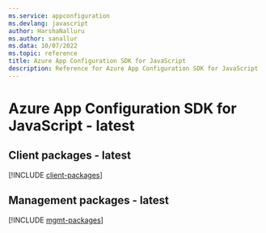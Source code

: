 ```yaml
---
ms.service: appconfiguration
ms.devlang: javascript
author: HarshaNalluru
ms.author: sanallur
ms.data: 10/07/2022
ms.topic: reference
title: Azure App Configuration SDK for JavaScript
description: Reference for Azure App Configuration SDK for JavaScript
---
```

# Azure App Configuration SDK for JavaScript - latest

## Client packages - latest
[!INCLUDE [client-packages](app-configuration-client-index.md)]
## Management packages - latest
[!INCLUDE [mgmt-packages](app-configuration-mgmt-index.md)]